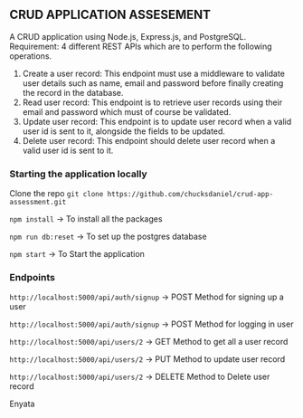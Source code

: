 ## CRUD APPLICATION ASSESEMENT

A CRUD application using Node.js, Express.js, and PostgreSQL.
Requirement: 4 different REST APIs which are to perform the following operations.

1. Create a user record: This endpoint must use a middleware to validate user details such as
   name, email and password before finally creating the record in the database.
2. Read user record: This endpoint is to retrieve user records using their email and password
   which must of course be validated.
3. Update user record: This endpoint is to update user record when a valid user id is sent to it,
   alongside the fields to be updated.
4. Delete user record: This endpoint should delete user record when a valid user id is sent to
   it.

### Starting the application locally

Clone the repo `git clone https://github.com/chucksdaniel/crud-app-assessment.git`

`npm install` -> To install all the packages

`npm run db:reset` -> To set up the postgres database

`npm start` -> To Start the application

### Endpoints

`http://localhost:5000/api/auth/signup` -> POST Method for signing up a user

`http://localhost:5000/api/auth/signup` -> POST Method for logging in user

`http://localhost:5000/api/users/2` -> GET Method to get all a user record

`http://localhost:5000/api/users/2` -> PUT Method to update user record

`http://localhost:5000/api/users/2` -> DELETE Method to Delete user record

Enyata
